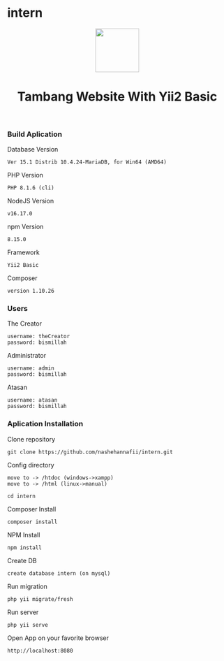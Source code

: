 # intern

<p align="center">
    <a href="https://github.com/yiisoft" target="_blank">
        <img src="https://avatars0.githubusercontent.com/u/993323" height="100px">
    </a>
    <h1 align="center">Tambang Website With Yii2 Basic</h1>
    <br>
</p>

### Build Aplication

Database Version

    Ver 15.1 Distrib 10.4.24-MariaDB, for Win64 (AMD64)

PHP Version

    PHP 8.1.6 (cli)

NodeJS Version

    v16.17.0

npm Version

    8.15.0

Framework

    Yii2 Basic

Composer

    version 1.10.26

### Users

The Creator

    username: theCreator
    password: bismillah

Administrator

    username: admin
    password: bismillah

Atasan

    username: atasan
    password: bismillah




### Aplication Installation

Clone repository

    git clone https://github.com/nashehannafii/intern.git

Config directory

    move to -> /htdoc (windows->xampp)
    move to -> /html (linux->manual)

    cd intern

Composer Install

    composer install

NPM Install

    npm install

Create DB

    create database intern (on mysql)

Run migration

    php yii migrate/fresh

Run server

    php yii serve

Open App on your favorite browser

    http://localhost:8080

